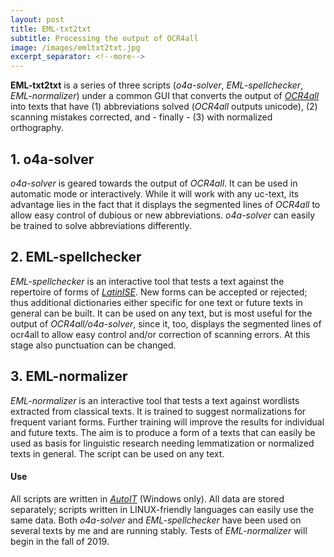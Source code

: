 ```yaml
---
layout: post
title: EML-txt2txt
subtitle: Processing the output of OCR4all
image: /images/emltxt2txt.jpg
excerpt_separator: <!--more-->
---
```

**EML-txt2txt** is a series of three scripts (*o4a-solver*, *EML-spellchecker*, *EML-normalizer*) under a common GUI that converts the output of [*OCR4all*](jramminger.github.io/ocr4all/) into texts that have (1) abbreviations solved (*OCR4all* outputs unicode), (2) scanning mistakes corrected, and - finally - (3) with normalized orthography. 
<!--more-->

## 1. o4a-solver
*o4a-solver* is geared towards the output of *OCR4all*. It can be used in automatic mode or interactively. While it will work with any uc-text, its advantage lies in the fact that it displays the segmented lines of *OCR4all* to allow easy control of dubious or new abbreviations. *o4a-solver* can easily be trained to solve abbreviations differently.

## 2. EML-spellchecker
*EML-spellchecker*  is an interactive tool that tests a text against the repertoire of forms of [*LatinISE*](jramminger.github.io/corpora/). New forms can be accepted or rejected; thus additional dictionaries either specific for one text or future texts in general can be built. It can be used on any text, but is most useful for the output of *OCR4all/o4a-solver*, since it, too, displays the segmented lines of ocr4all to allow easy control and/or correction of scanning errors. At this stage also punctuation can be changed.

## 3. EML-normalizer
*EML-normalizer*  is an interactive tool that tests a text against wordlists extracted from classical texts. It is trained to suggest normalizations for frequent variant forms. Further training will improve the results for individual and future texts. The aim is to produce a form of a texts that can easily be used as basis for linguistic research needing lemmatization or normalized texts in general. The script can be used on any text.


#### Use
All scripts are written in [*AutoIT*](www.autoitscript.com/site/autoit/) (Windows only). All data are stored separately; scripts written in LINUX-friendly languages can easily use the same data. Both *o4a-solver* and *EML-spellchecker* have been used on several texts by me and are running stably. Tests of *EML-normalizer* will begin in the fall of 2019.
